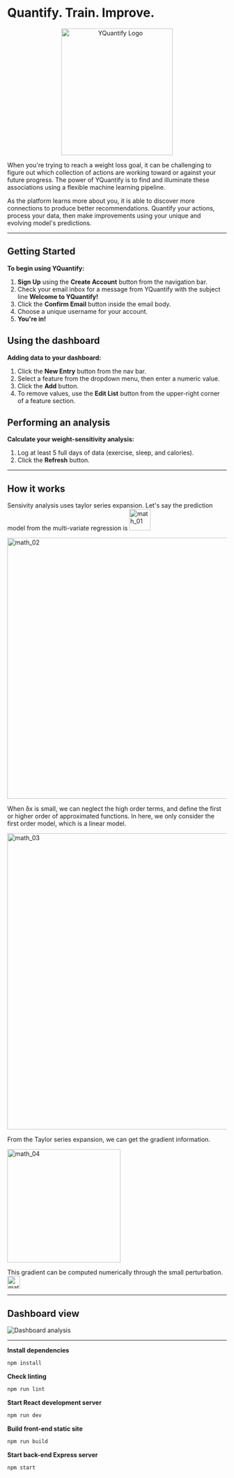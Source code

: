 # Quantify. Train. Improve.

<p align="center">
	<img src="https://www.yquantify.com/yquantify_logo_light.png" width="256" height="291" alt="YQuantify Logo" />
</p>

When you're trying to reach a weight loss goal, it can be challenging to figure out which collection of actions are working toward or against your future progress. The power of YQuantify is to find and illuminate these associations using a flexible machine learning pipeline.

As the platform learns more about you, it is able to discover more connections to produce better recommendations. Quantify your actions, process your data, then make improvements using your unique and evolving model's predictions.

---

## Getting Started

**To begin using YQuantify:**

1. **Sign Up** using the **Create Account** button from the navigation bar.
2. Check your email inbox for a message from YQuantify with the subject line **Welcome to YQuantify!**
3. Click the **Confirm Email** button inside the email body.
4. Choose a unique username for your account.
5. **You're in!**

## Using the dashboard

**Adding data to your dashboard:**

1. Click the **New Entry** button from the nav bar.
2. Select a feature from the dropdown menu, then enter a numeric value.
3. Click the **Add** button.
4. To remove values, use the **Edit List** button from the upper-right corner of a feature section.

## Performing an analysis

**Calculate your weight-sensitivity analysis:**

1. Log at least 5 full days of data (exercise, sleep, and calories).
2. Click the **Refresh** button.

---

## How it works

Sensivity analysis uses taylor series expansion. Let's say the prediction model from the multi-variate regression is <img width="49" alt="math_01" src="https://user-images.githubusercontent.com/25379378/66709175-07a62000-ed13-11e9-9571-160b6bf1f66e.png">

<img width="599" alt="math_02" src="https://user-images.githubusercontent.com/25379378/66709176-0a087a00-ed13-11e9-8033-d762b690a108.png">

When δx is small, we can neglect the high order terms, and define the first or higher order of approximated functions. In here, we only consider the first order model, which is a linear model.

<img width="680" alt="math_03" src="https://user-images.githubusercontent.com/25379378/66709178-0c6ad400-ed13-11e9-95c8-3a9fd9bf8355.png">

From the Taylor series expansion, we can get the gradient information.

<img width="260" alt="math_04" src="https://user-images.githubusercontent.com/25379378/66709179-0e349780-ed13-11e9-8bb6-0accc0dbb604.png">

This gradient can be computed numerically through the small perturbation. <img width="29" alt="math_05" src="https://user-images.githubusercontent.com/25379378/66709180-0f65c480-ed13-11e9-94b8-8b9e0689fffb.png">

---

## Dashboard view

![Dashboard analysis](https://user-images.githubusercontent.com/25379378/66709033-6ae28300-ed10-11e9-822f-18d3cb673627.jpg)

---

**Install dependencies**

```bash
npm install
```

**Check linting**

```bash
npm run lint
```

**Start React development server**

```bash
npm run dev
```

**Build front-end static site**

```bash
npm run build
```

**Start back-end Express server**

```bash
npm start
```
